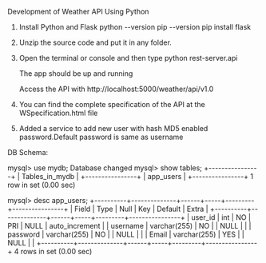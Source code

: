 Development of Weather API Using Python


1. Install Python and Flask
	python --version
	pip --version
	pip install flask
	
2. Unzip the source code and put it in any folder.
3. Open the terminal or console and then type python rest-server.api

	The app should be up and running

	Access the API with http://localhost:5000/weather/api/v1.0

4. You can find the complete specification of the API at the WSpecification.html file

5. Added a service to add new user with hash MD5 enabled password.Default password is same as username

DB Schema:

mysql> use mydb;
Database changed
mysql> show tables;
+----------------+
| Tables_in_mydb |
+----------------+
| app_users      |
+----------------+
1 row in set (0.00 sec)

mysql> desc app_users;
+----------+--------------+------+-----+---------+----------------+
| Field    | Type         | Null | Key | Default | Extra          |
+----------+--------------+------+-----+---------+----------------+
| user_id  | int          | NO   | PRI | NULL    | auto_increment |
| username | varchar(255) | NO   |     | NULL    |                |
| password | varchar(255) | NO   |     | NULL    |                |
| Email    | varchar(255) | YES  |     | NULL    |                |
+----------+--------------+------+-----+---------+----------------+
4 rows in set (0.00 sec) 
